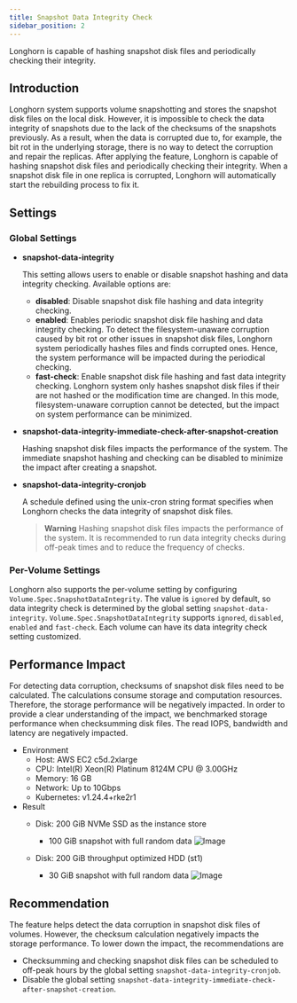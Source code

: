 ```yaml
---
title: Snapshot Data Integrity Check
sidebar_position: 2
---
```


<head>
  <link rel="canonical" href="https://main--longhornio-docusaurus.netlify.app/advanced-resources/data-integrity/snapshot-data-integrity-check"/>
</head>

Longhorn is capable of hashing snapshot disk files and periodically checking their integrity.

## Introduction

Longhorn system supports volume snapshotting and stores the snapshot disk files on the local disk. However, it is impossible to check the data integrity of snapshots due to the lack of the checksums of the snapshots previously. As a result, when the data is corrupted due to, for example, the bit rot in the underlying storage, there is no way to detect the corruption and repair the replicas. After applying the feature, Longhorn is capable of hashing snapshot disk files and periodically checking their integrity. When a snapshot disk file in one replica is corrupted, Longhorn will automatically start the rebuilding process to fix it.

## Settings

### Global Settings

- **snapshot-data-integrity** <br/>

    This setting allows users to enable or disable snapshot hashing and data integrity checking. Available options are:

    - **disabled**: Disable snapshot disk file hashing and data integrity checking.
    - **enabled**: Enables periodic snapshot disk file hashing and data integrity checking. To detect the filesystem-unaware corruption caused by bit rot or other issues in snapshot disk files, Longhorn system periodically hashes files and finds corrupted ones. Hence, the system performance will be impacted during the periodical checking.
    - **fast-check**: Enable snapshot disk file hashing and fast data integrity checking. Longhorn system only hashes snapshot disk files if their are not hashed or the modification time are changed. In this mode, filesystem-unaware corruption cannot be detected, but the impact on system performance can be minimized.

- **snapshot-data-integrity-immediate-check-after-snapshot-creation** <br/>

    Hashing snapshot disk files impacts the performance of the system. The immediate snapshot hashing and checking can be disabled to minimize the impact after creating a snapshot.

- **snapshot-data-integrity-cronjob** <br/>

    A schedule defined using the unix-cron string format specifies when Longhorn checks the data integrity of snapshot disk files.

    > **Warning**
    > Hashing snapshot disk files impacts the performance of the system. It is recommended to run data integrity checks during off-peak times and to reduce the frequency of checks.

### Per-Volume Settings

Longhorn also supports the per-volume setting by configuring `Volume.Spec.SnapshotDataIntegrity`. The value is `ignored` by default, so data integrity check is determined by the global setting `snapshot-data-integrity`. `Volume.Spec.SnapshotDataIntegrity` supports `ignored`, `disabled`, `enabled` and `fast-check`. Each volume can have its data integrity check setting customized.

## Performance Impact

For detecting data corruption, checksums of snapshot disk files need to be calculated. The calculations consume storage and computation resources. Therefore, the storage performance will be negatively impacted. In order to provide a clear understanding of the impact, we benchmarked storage performance when checksumming disk files. The read IOPS, bandwidth and latency are negatively impacted.

- Environment
    - Host: AWS EC2 c5d.2xlarge
    - CPU: Intel(R) Xeon(R) Platinum 8124M CPU @ 3.00GHz
    - Memory: 16 GB
    - Network: Up to 10Gbps
    - Kubernetes: v1.24.4+rke2r1
- Result
    - Disk: 200 GiB NVMe SSD as the instance store
      - 100 GiB snapshot with full random data
        ![Image](/img/diagrams/snapshot/snapshot_hash_ssd_perf.png)

    - Disk: 200 GiB throughput optimized HDD (st1)
      - 30 GiB snapshot with full random data
        ![Image](/img/diagrams/snapshot/snapshot_hash_hdd_perf.png)

## Recommendation

The feature helps detect the data corruption in snapshot disk files of volumes. However, the checksum calculation negatively impacts the storage performance. To lower down the impact, the recommendations are
- Checksumming and checking snapshot disk files can be scheduled to off-peak hours by the global setting `snapshot-data-integrity-cronjob`.
- Disable the global setting `snapshot-data-integrity-immediate-check-after-snapshot-creation`.